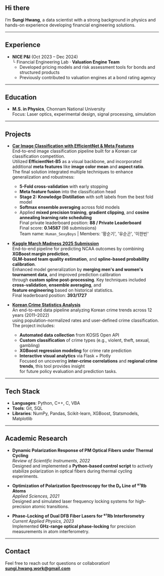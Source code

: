 ##  Hi there  
I’m **Sungi Hwang**, a data scientist with a strong background in physics and hands-on experience developing financial engineering solutions.

---

## Experience  
- **NICE P&I** (Oct 2023 – Dec 2024)  
  └ Financial Engineering Lab · **Valuation Engine Team**  
  - Developed pricing models and risk assessment tools for bonds and structured products  
  - Previously contributed to valuation engines at a bond rating agency

---

## Education  
- **M.S. in Physics**, Chonnam National University  
  Focus: Laser optics, experimental design, signal processing, simulation

---
## Projects

- [**Car Image Classification with EfficientNet & Meta Features**](https://github.com/Sungi-Hwang/Carclassification)  
  End-to-end image classification pipeline built for a Korean car classification competition.  
  Utilized **EfficientNet-B5** as a visual backbone, and incorporated additional **meta features** like **image color mean** and **aspect ratio**.  
  The final solution integrated multiple techniques to enhance generalization and robustness:  
  - **5-Fold cross-validation** with early stopping  
  - **Meta feature fusion** into the classification head  
  - **Stage 2: Knowledge Distillation** with soft labels from the best fold model  
  - **Softmax ensemble averaging** across fold models  
  - Applied **mixed precision training**, **gradient clipping**, and **cosine annealing learning rate scheduling**  
  Final private leaderboard position: **88 / Private Leaderboard**  
  Final score: **0.14587** (98 submissions)  
  Team name: `Human_SexyBoys` | Members: '황순기', '유순곤', '이한빈'

- [**Kaggle March Madness 2025 Submission**](https://github.com/Sungi-Hwang/kaggle-march-madness-2025)  
  End-to-end pipeline for predicting NCAA outcomes by combining **XGBoost margin prediction**,  
  **GLM-based team quality estimation**, and **spline-based probability calibration**.  
  Enhanced model generalization by **merging men's and women's tournament data**, and improved prediction calibration  
  through **custom spline post-processing**. Key techniques included **cross-validation**, **ensemble averaging**, and  
  **feature engineering** based on historical statistics.  
  Final leaderboard position: **393/1727**

- [**Korean Crime Statistics Analysis**](https://github.com/Sungi-Hwang/KCrimeInsight)  
  An end-to-end data pipeline analyzing Korean crime trends across 12 years (2011–2022)  
  using population-normalized rates and user-defined crime classification. The project includes:  
  - **Automated data collection** from KOSIS Open API  
  - **Custom classification** of crime types (e.g., violent, theft, sexual, gambling)  
  - **XGBoost regression modeling** for crime rate prediction  
  - **Interactive visual analytics** via Flask + Plotly  
  Focused on uncovering **inter-crime correlations** and **regional crime trends**, this tool provides insight  
  for future policy evaluation and prediction tasks.
---

##  Tech Stack  
- **Languages**: Python, C++, C, VBA  
- **Tools**: Git, SQL  
- **Libraries**: NumPy, Pandas, Scikit-learn, XGBoost, Statsmodels, Matplotlib

---

##  Academic Research  
- **Dynamic Polarization Response of PM Optical Fibers under Thermal Cycling**  
  _Review of Scientific Instruments, 2022_  
  Designed and implemented a **Python-based control script** to actively stabilize polarization in optical fibers during thermal cycling experiments.

- **Optimization of Polarization Spectroscopy for the D₂ Line of ⁸⁷Rb Atoms**  
  _Applied Sciences, 2021_  
  Designed and simulated laser frequency locking systems for high-precision atomic transitions.

- **Phase-Locking of Dual DFB Fiber Lasers for ⁸⁷Rb Interferometry**  
  _Current Applied Physics, 2023_  
  Implemented **GHz-range optical phase-locking** for precision measurements in atom interferometry.

---

##  Contact  
Feel free to reach out for questions or collaboration!  
 **sungi.hwang.work@gmail.com**
